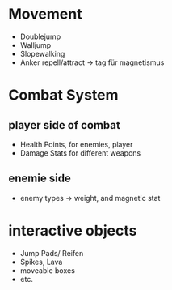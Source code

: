 # Movement
- Doublejump
- Walljump
- Slopewalking
- Anker repell/attract -> tag für magnetismus

# Combat System
## player side of combat
- Health Points, for enemies, player
- Damage Stats for different weapons
## enemie side
- enemy types -> weight, and magnetic stat

# interactive objects
- Jump Pads/ Reifen
- Spikes, Lava
- moveable boxes
- etc.
